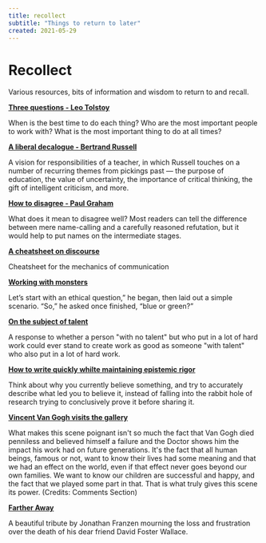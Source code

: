 ```yaml
---
title: recollect
subtitle: "Things to return to later"
created: 2021-05-29
---
```


# Recollect

Various resources, bits of information and wisdom to return to and
recall.

**[Three questions - Leo
Tolstoy](https://www.plough.com/en/topics/culture/short-stories/the-three-questions)**

When is the best time to do each thing? Who are the most important
people to work with? What is the most important thing to do at all
times?

**[A liberal decalogue - Bertrand
Russell](https://www.brainpickings.org/2012/05/02/a-liberal-decalogue-bertrand-russell/)**

A vision for responsibilities of a teacher, in which Russell touches on
a number of recurring themes from pickings past — the purpose of
education, the value of uncertainty, the importance of critical
thinking, the gift of intelligent criticism, and more.

**[How to disagree - Paul
Graham](http://www.paulgraham.com/disagree.html)**

What does it mean to disagree well? Most readers can tell the difference
between mere name-calling and a carefully reasoned refutation, but it
would help to put names on the intermediate stages.

**[A cheatsheet on
discourse](https://wiki.xxiivv.com/site/discourse.html)**

Cheatsheet for the mechanics of communication

**[Working with
monsters](https://www.lesswrong.com/posts/o4cgvYmNZnfS4xhxL/working-with-monsters)**

Let’s start with an ethical question,” he began, then laid out a simple
scenario. “So,” he asked once finished, “blue or green?”

**[On the subject of talent](https://drawabox.com/article/talent)**

A response to whether a person "with no talent" but who put in a lot of
hard work could ever stand to create work as good as someone "with
talent" who also put in a lot of hard work.

[**How to write quickly whilte maintaining epistemic
rigor**](https://www.lesswrong.com/posts/Psr9tnQFuEXiuqGcR/how-to-write-quickly-while-maintaining-epistemic-rigor)

Think about why you currently believe something, and try to accurately
describe what led you to believe it, instead of falling into the rabbit
hole of research trying to conclusively prove it before sharing it.

[**Vincent Van Gogh visits the
gallery**](https://www.youtube.com/watch?v=ubTJI_UphPk)

What makes this scene poignant isn't so much the fact that Van Gogh died
penniless and believed himself a failure and the Doctor shows him the
impact his work had on future generations.  It's the fact that all human
beings, famous or not, want to know their lives had some meaning and
that we had an effect on the world, even if that effect never goes
beyond our own families.  We want to know our children are successful
and happy, and the fact that we played some part in that. That is what
truly gives this scene its power. (Credits: Comments Section)

[**Farther Away**](https://www.newyorker.com/magazine/2011/04/18/farther-away-jonathan-franzen)

A beautiful tribute by Jonathan Franzen mourning the loss and
frustration over the death of his dear friend David Foster Wallace.

